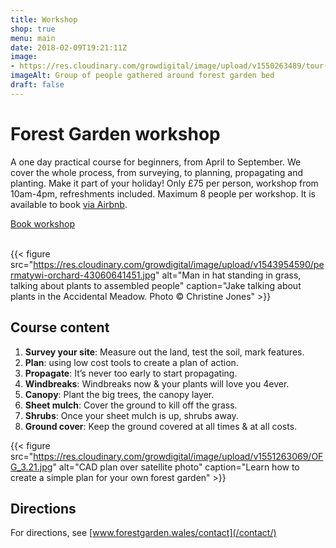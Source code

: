 ```yaml
---
title: Workshop
shop: true
menu: main
date: 2018-02-09T19:21:11Z
image: 
- https://res.cloudinary.com/growdigital/image/upload/v1550263489/tour-42993811082-crop.jpg
imageAlt: Group of people gathered around forest garden bed
draft: false
---
```


# Forest Garden workshop

A one day practical course for beginners, from April to September. We cover the whole process, from surveying, to planning, propagating and planting. Make it part of your holiday! Only £75 per person, workshop from 10am-4pm, refreshments included. Maximum 8 people per workshop. It is available to book [via Airbnb](https://www.airbnb.co.uk/experiences/524767). 

<a class="button" href="https://www.airbnb.co.uk/experiences/524767">Book workshop</a><br><br>

{{< figure src="https://res.cloudinary.com/growdigital/image/upload/v1543954590/permatywi-orchard-43060641451.jpg" alt="Man in hat standing in grass, talking about plants to assembled people" caption="Jake talking about plants in the Accidental Meadow. Photo © Christine Jones" >}}

## Course content

1. **Survey your site**: Measure out the land, test the soil, mark features.
2. **Plan**: using low cost tools to create a plan of action.
3. **Propagate**: It’s never too early to start propagating.
4. **Windbreaks**: Windbreaks now & your plants will love you 4ever.
5. **Canopy**: Plant the big trees, the canopy layer.
6. **Sheet mulch**: Cover the ground to kill off the grass.
7. **Shrubs**: Once your sheet mulch is up, shrubs away.
8. **Ground cover**: Keep the ground covered at all times & at all costs.

<!-- 
1. **[Survey your site](/workshop/survey/)**: Measure out the land, test the soil, mark features.
2. **[Plan](/workshop/plan/)**: using low cost tools to create a plan of action.
3. **[Propagate](/workshop/propagate/)**: It’s never too early to start propagating.
4. **[Windbreaks](/workshop/windbreaks/)**: Windbreaks now & your plants will love you 4ever.
5. **[Canopy](/workshop/canopy/)**: Plant the big trees, the canopy layer.
6. **[Sheet mulch](/workshop/sheet-mulch/)**: Cover the ground to kill off the grass.
7. **[Shrubs](/workshop/shrubs/)**: Once your sheet mulch is up, shrubs away.
8. **[Ground cover](/workshop/ground-cover/)**: Keep the ground covered at all times & at all costs.
-->

{{< figure src="https://res.cloudinary.com/growdigital/image/upload/v1551263069/OFG_3.21.jpg" alt="CAD plan over satellite photo" caption="Learn how to create a simple plan for your own forest garden" >}}

## Directions

For directions, see [www.forestgarden.wales/contact](/contact/)

